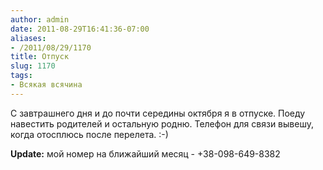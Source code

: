 ```yaml
---
author: admin
date: 2011-08-29T16:41:36-07:00
aliases:
- /2011/08/29/1170
title: Отпуск
slug: 1170
tags:
- Всякая всячина
---
```


С завтрашнего дня и до почти середины октября я в отпуске. Поеду навестить родителей и остальную родню. Телефон для связи вывешу, когда отосплюсь после перелета. :-)

**Update:** мой номер на ближайший месяц - +38-098-649-8382
